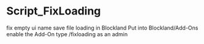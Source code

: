 # Script_FixLoading
fix empty ui name save file loading in Blockland
Put into Blockland/Add-Ons
enable the Add-On
type /fixloading as an admin
